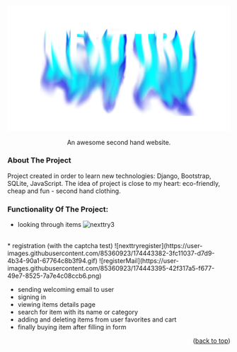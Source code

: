 <div id="top"></div>

<!-- PROJECT LOGO -->
<br />
<div align="center">
  <a href="https://github.com/KamilMicota42/NextTry">
    <img src="djangoProject/static/images/logo.png" alt="Logo">
  </a>

  <p align="center">
    An awesome second hand website.
    <br />
  </p>
</div>

<!-- ABOUT THE PROJECT -->
### About The Project

Project created in order to learn new technologies: Django, Bootstrap, SQLite, JavaScript. The idea of project is close to my heart: eco-friendly, cheap and fun - second hand clothing.

### Functionality Of The Project:

* looking through items
![nexttry3](https://user-images.githubusercontent.com/85360923/174443231-f282eef2-5f5f-4c79-bb8c-0fc1ae5c0c31.gif)
<br />
* registration (with the captcha test)
![nexttryregister](https://user-images.githubusercontent.com/85360923/174443382-3fc11037-d7d9-4b34-90a1-67764c8b3f94.gif)
![registerMail](https://user-images.githubusercontent.com/85360923/174443395-42f317a5-f677-49e7-8525-7a7e4c08ccb6.png)
<br />

* sending welcoming email to user
* signing in
* viewing items details page
* search for item with its name or category
* adding and deleting items from user favorites and cart
* finally buying item after filling in form


<p align="right">(<a href="#top">back to top</a>)</p>

